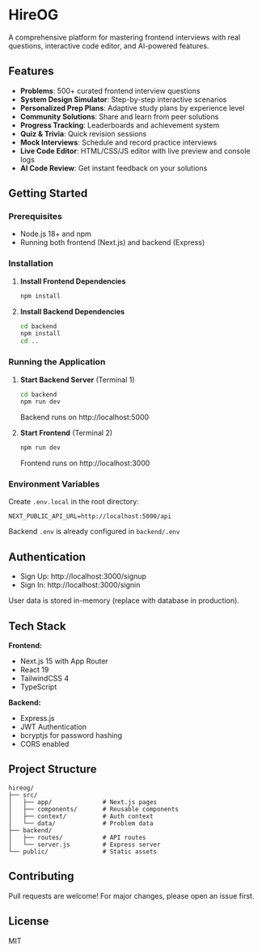 # HireOG

A comprehensive platform for mastering frontend interviews with real questions, interactive code editor, and AI-powered features.

## Features

- **Problems**: 500+ curated frontend interview questions
- **System Design Simulator**: Step-by-step interactive scenarios
- **Personalized Prep Plans**: Adaptive study plans by experience level
- **Community Solutions**: Share and learn from peer solutions
- **Progress Tracking**: Leaderboards and achievement system
- **Quiz & Trivia**: Quick revision sessions
- **Mock Interviews**: Schedule and record practice interviews
- **Live Code Editor**: HTML/CSS/JS editor with live preview and console logs
- **AI Code Review**: Get instant feedback on your solutions

## Getting Started

### Prerequisites

- Node.js 18+ and npm
- Running both frontend (Next.js) and backend (Express)

### Installation

1. **Install Frontend Dependencies**
   ```bash
   npm install
   ```

2. **Install Backend Dependencies**
   ```bash
   cd backend
   npm install
   cd ..
   ```

### Running the Application

1. **Start Backend Server** (Terminal 1)
   ```bash
   cd backend
   npm run dev
   ```
   Backend runs on http://localhost:5000

2. **Start Frontend** (Terminal 2)
   ```bash
   npm run dev
   ```
   Frontend runs on http://localhost:3000

### Environment Variables

Create `.env.local` in the root directory:
```
NEXT_PUBLIC_API_URL=http://localhost:5000/api
```

Backend `.env` is already configured in `backend/.env`

## Authentication

- Sign Up: http://localhost:3000/signup
- Sign In: http://localhost:3000/signin

User data is stored in-memory (replace with database in production).

## Tech Stack

**Frontend:**
- Next.js 15 with App Router
- React 19
- TailwindCSS 4
- TypeScript

**Backend:**
- Express.js
- JWT Authentication
- bcryptjs for password hashing
- CORS enabled

## Project Structure

```
hireog/
├── src/
│   ├── app/              # Next.js pages
│   ├── components/       # Reusable components
│   ├── context/          # Auth context
│   └── data/             # Problem data
├── backend/
│   ├── routes/           # API routes
│   └── server.js         # Express server
└── public/               # Static assets
```

## Contributing

Pull requests are welcome! For major changes, please open an issue first.

## License

MIT
